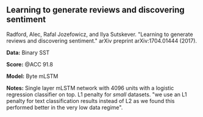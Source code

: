 ## Learning to generate reviews and discovering sentiment

Radford, Alec, Rafal Jozefowicz, and Ilya Sutskever. "Learning to generate reviews and discovering sentiment." arXiv preprint arXiv:1704.01444 (2017).

**Data:** Binary SST 

**Score:** @ACC 91.8 

**Model:** Byte mLSTM

**Notes:** Single layer mLSTM network with 4096 units with a logistic regression classifier on top. L1 penalty for _small_ datasets. "we use an L1 penalty for text classification results instead of L2 as we found this performed better in the very low data regime".

